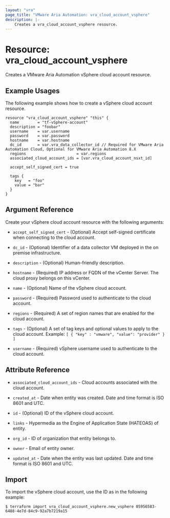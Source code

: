 ```yaml
---
layout: "vra"
page_title: "VMware Aria Automation: vra_cloud_account_vsphere"
description: |-
    Creates a vra_cloud_account_vsphere resource.
---
```


# Resource: vra_cloud_account_vsphere

Creates a VMware Aria Automation vSphere cloud account resource.

## Example Usages

The following example shows how to create a vSphere cloud account resource.

```hcl
resource "vra_cloud_account_vsphere" "this" {
  name        = "tf-vSphere-account"
  description = "foobar"
  username    = var.username
  password    = var.password
  hostname    = var.hostname
  dc_id       = var.vra_data_collector_id // Required for VMware Aria Automation Cloud, Optional for VMware Aria Automation 8.X
  regions                      = var.regions
  associated_cloud_account_ids = [var.vra_cloud_account_nsxt_id]

  accept_self_signed_cert = true

  tags {
    key   = "foo"
    value = "bar"
  }
}
```

## Argument Reference

Create your vSphere cloud account resource with the following arguments:

* `accept_self_signed_cert` - (Optional) Accept self-signed certificate when connecting to the cloud account.

* `dc_id` - (Optional) Identifier of a data collector VM deployed in the on premise infrastructure.

* `description` - (Optional) Human-friendly description.

* `hostname` - (Required) IP address or FQDN of the vCenter Server. The cloud proxy belongs on this vCenter.

* `name` - (Optional) Name of the vSphere cloud account.

* `password` - (Required) Password used to authenticate to the cloud account.

* `regions` - (Required) A set of region names that are enabled for the cloud account.

* `tags` - (Optional) A set of tag keys and optional values to apply to the cloud account. Example: `[ { "key" : "vmware", "value": "provider" } ]`

* `username` - (Required) vSphere username used to authenticate to the cloud account.

## Attribute Reference

* `associated_cloud_account_ids` - Cloud accounts associated with the cloud account.

* `created_at` - Date when  entity was created. Date and time format is ISO 8601 and UTC.

* `id` - (Optional) ID of the vSphere cloud account.

* `links` - Hypermedia as the Engine of Application State (HATEOAS) of entity.

* `org_id` - ID of organization that entity belongs to.

* `owner` - Email of entity owner.

* `updated_at` - Date when the entity was last updated. Date and time format is ISO 8601 and UTC.

## Import

To import the vSphere cloud account, use the ID as in the following example:

`$ terraform import vra_cloud_account_vsphere.new_vsphere 05956583-6488-4e7d-84c9-92a7b7219a15`
